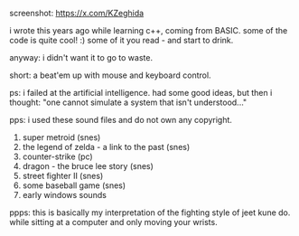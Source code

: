 screenshot:
https://x.com/KZeghida

i wrote this years ago while learning c++, coming from BASIC.
some of the code is quite cool! :)
some of it you read - and start to drink.

anyway: i didn't want it to go to waste.

short: a beat'em up with mouse and keyboard control.

ps: i failed at the artificial intelligence. had some good ideas, but then i thought:
"one cannot simulate a system that isn't understood..."

pps: i used these sound files and do not own any copyright.

1) super metroid (snes)
2) the legend of zelda - a link to the past (snes)
3) counter-strike (pc)
4) dragon - the bruce lee story (snes)
5) street fighter II (snes)
6) some baseball game (snes)
7) early windows sounds

ppps: this is basically my interpretation of the fighting style of jeet kune do.
while sitting at a computer and only moving your wrists.
